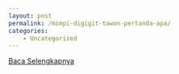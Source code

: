 ```yaml
---
layout: post
permalink: /mimpi-digigit-tawon-pertanda-apa/
categories:
    - Uncategorized
---
```


[Baca Selengkapnya](/10)